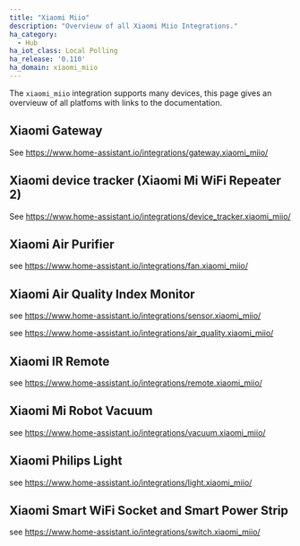 ```yaml
---
title: "Xiaomi Miio"
description: "Overvieuw of all Xiaomi Miio Integrations."
ha_category:
  - Hub
ha_iot_class: Local Polling
ha_release: '0.110'
ha_domain: xiaomi_miio
---
```


The `xiaomi_miio` integration supports many devices, this page gives an overvieuw of all platfoms with links to the documentation.

## Xiaomi Gateway
See https://www.home-assistant.io/integrations/gateway.xiaomi_miio/

## Xiaomi device tracker (Xiaomi Mi WiFi Repeater 2)
See https://www.home-assistant.io/integrations/device_tracker.xiaomi_miio/

## Xiaomi Air Purifier
see https://www.home-assistant.io/integrations/fan.xiaomi_miio/

## Xiaomi Air Quality Index Monitor 
see https://www.home-assistant.io/integrations/sensor.xiaomi_miio/

see https://www.home-assistant.io/integrations/air_quality.xiaomi_miio/

## Xiaomi IR Remote
see https://www.home-assistant.io/integrations/remote.xiaomi_miio/

## Xiaomi Mi Robot Vacuum
see https://www.home-assistant.io/integrations/vacuum.xiaomi_miio/

## Xiaomi Philips Light
see https://www.home-assistant.io/integrations/light.xiaomi_miio/

## Xiaomi Smart WiFi Socket and Smart Power Strip
see https://www.home-assistant.io/integrations/switch.xiaomi_miio/


